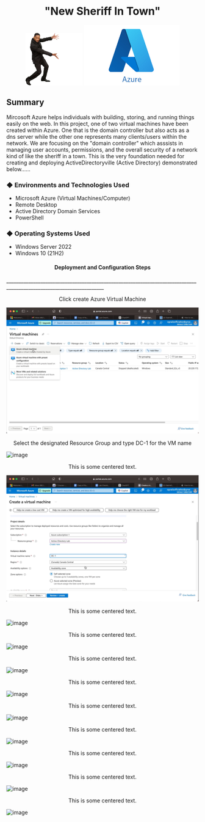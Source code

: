  <h1 align="center">"New Sheriff In Town"</h1> 



<div align="center">
  <img src="https://github.com/gtookes1/New-Sheriff-In-Town/blob/30435634d3321a9ade93b59775006dcaa50671aa/willsmithmeme%20Background%20Removed.png" width="150" />
  <img src="https://github.com/gtookes1/New-Sheriff-In-Town/blob/main/AzurePHOTO.jpeg" width="250" />
</div>

<h2>Summary</h2
____________________________________________________________________  
  
  Mircosoft Azure helps individuals with building, storing, and running things easily on the web. In this project, one of two virtual machines have been created within Azure. One that is the domain controller but also acts as a dns server while the other one represents many clients/users within the network. We are focusing on the "domain controller" which asssists in managing user accounts, permissions, and the overall security of a network kind of like the sheriff in a town. This is the very foundation needed for creating and deploying ActiveDirectoryville (Active Directory) demonstrated below......

<h3>&#9670; Environments and Technologies Used</h3> 

 - Microsoft Azure (Virtual Machines/Computer)
 - Remote Desktop
 - Active Directory Domain Services
 - PowerShell 

<h3>&#9670; Operating Systems Used</h3>

 - Windows Server 2022
 - Windows 10 (21H2)


<h4 align="center">Deployment and Configuration Steps</h4>
______________________________________________________________________________________________________________________

<div align="center">
  <p> Click create Azure Virtual Machine </p>
</div>

![Alt text](https://github.com/gtookes1/New-Sheriff-In-Town/blob/main/Image%201-16-25%20at%206.10%20PM.jpg?raw=true)

<div align="center">
  <p>Select the designated Resource Group and type DC-1 for the VM name </p>
</div>

[
](https://github.com/gtookes1/New-Sheriff-In-Town/blob/main/Image%201-16-25%20at%206.11%20PM.jpg?raw=true)![image](https://github.com/user-attachments/assets/5de655ca-bf3c-40a2-ad1a-17263927f8fe)

<div align="center">
  <p>This is some centered text.</p>
</div>


![image alt](https://github.com/gtookes1/New-Sheriff-In-Town/blob/main/Image%201-16-25%20at%206.12%20PM.jpg?raw=true)


<div align="center">
  <p>This is some centered text.</p>
</div>


![image](https://github.com/user-attachments/assets/4a394c11-d6fd-482d-81ee-1cad4276f3a6)


<div align="center">
  <p>This is some centered text.</p>
</div>

![image](https://github.com/user-attachments/assets/02ddb8f8-0e84-4f63-9bec-b86165857866)


<div align="center">
  <p>This is some centered text.</p>
</div>


![image](https://github.com/user-attachments/assets/1462aea3-35ad-45ef-885c-974fe1a9daf4)


<div align="center">
  <p>This is some centered text.</p>
</div>

![image](https://github.com/user-attachments/assets/ac93e853-acb0-45c1-a4c0-477f2bf84ab0)


<div align="center">
  <p>This is some centered text.</p>
</div>

![image](https://github.com/user-attachments/assets/21a58b4e-3268-4d7f-a5df-4cceea0a585b)

<div align="center">
  <p>This is some centered text.</p>
</div>


![image](https://github.com/user-attachments/assets/cbf9d30b-4678-4b4b-bcf3-ae910c0859ca)


<div align="center">
  <p>This is some centered text.</p>
</div>

![image](https://github.com/user-attachments/assets/0fc06801-e316-4460-8825-9f8558da8b4f)


<div align="center">
  <p>This is some centered text.</p>
</div>

![image](https://github.com/user-attachments/assets/67ccbbf0-786f-4730-88b1-b6d8de6ee785)

<div align="center">
  <p>This is some centered text.</p>
</div>



![image](https://github.com/user-attachments/assets/a82189be-2609-4b03-b411-7ca168710e69)













